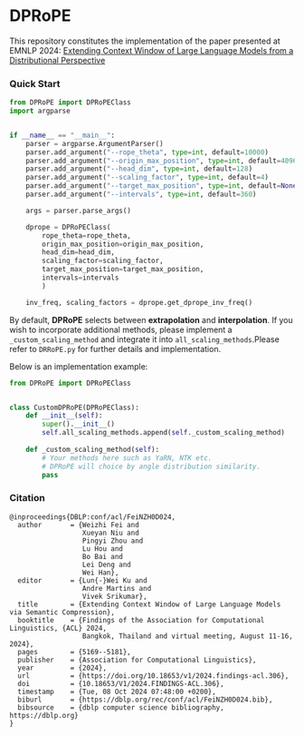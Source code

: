 # DPRoPE

This repository constitutes the implementation of the paper presented at EMNLP 2024: [Extending Context Window of Large Language Models from a Distributional Perspective](https://aclanthology.org/2024.emnlp-main.414.pdf)

### Quick Start
```python
from DPRoPE import DPRoPEClass
import argparse


if __name__ == "__main__":
    parser = argparse.ArgumentParser()
    parser.add_argument("--rope_theta", type=int, default=10000)
    parser.add_argument("--origin_max_position", type=int, default=4096)
    parser.add_argument("--head_dim", type=int, default=128)
    parser.add_argument("--scaling_factor", type=int, default=4)
    parser.add_argument("--target_max_position", type=int, default=None)
    parser.add_argument("--intervals", type=int, default=360)

    args = parser.parse_args()

    dprope = DPRoPEClass(
        rope_theta=rope_theta, 
        origin_max_position=origin_max_position,
        head_dim=head_dim,
        scaling_factor=scaling_factor,
        target_max_position=target_max_position,
        intervals=intervals
        )

    inv_freq, scaling_factors = dprope.get_dprope_inv_freq()
```

By default, **DPRoPE** selects between **extrapolation** and **interpolation**. If you wish to incorporate additional methods, please implement a ```_custom_scaling_method``` and integrate it into ```all_scaling_methods```.Please refer to ```DRRoPE.py``` for further details and implementation.

Below is an implementation example:
```python
from DPRoPE import DPRoPEClass


class CustomDPRoPE(DPRoPEClass):
    def __init__(self):
        super().__init__()
        self.all_scaling_methods.append(self._custom_scaling_method)
    
    def _custom_scaling_method(self):
        # Your methods here such as YaRN, NTK etc.
        # DPRoPE will choice by angle distribution similarity.
        pass
```

### Citation
```
@inproceedings{DBLP:conf/acl/FeiNZH0D024,
  author       = {Weizhi Fei and
                  Xueyan Niu and
                  Pingyi Zhou and
                  Lu Hou and
                  Bo Bai and
                  Lei Deng and
                  Wei Han},
  editor       = {Lun{-}Wei Ku and
                  Andre Martins and
                  Vivek Srikumar},
  title        = {Extending Context Window of Large Language Models via Semantic Compression},
  booktitle    = {Findings of the Association for Computational Linguistics, {ACL} 2024,
                  Bangkok, Thailand and virtual meeting, August 11-16, 2024},
  pages        = {5169--5181},
  publisher    = {Association for Computational Linguistics},
  year         = {2024},
  url          = {https://doi.org/10.18653/v1/2024.findings-acl.306},
  doi          = {10.18653/V1/2024.FINDINGS-ACL.306},
  timestamp    = {Tue, 08 Oct 2024 07:48:00 +0200},
  biburl       = {https://dblp.org/rec/conf/acl/FeiNZH0D024.bib},
  bibsource    = {dblp computer science bibliography, https://dblp.org}
}
```